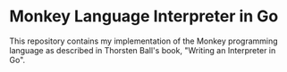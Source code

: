 # Monkey Language Interpreter in Go

This repository contains my implementation of the Monkey programming language as described in Thorsten Ball's book, "Writing an Interpreter in Go".

